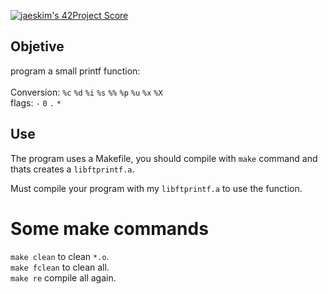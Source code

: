[![jaeskim's 42Project Score](https://badge42.herokuapp.com/api/project/mrubio/ft_printf)](https://github.com/JaeSeoKim/badge42)

## Objetive

program a small printf function: <br/>
<br/>
Conversion: `%c` `%d` `%i` `%s` `%%` `%p` `%u` `%x` `%X` <br/>
flags: `-` `0` `.` `*`<br/>

## Use

The program uses a Makefile, you should compile with `make` command and thats creates a `libftprintf.a`.

Must compile your program with my `libftprintf.a` to use the function.

# Some make commands

`make clean` to clean `*.o`.<br/>
`make fclean` to clean all.<br/>
`make re` compile all again.<br/>
